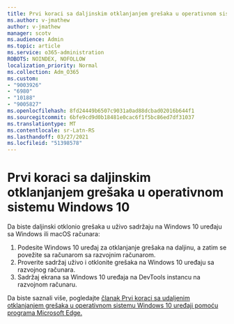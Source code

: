 ```yaml
---
title: Prvi koraci sa daljinskim otklanjanjem grešaka u operativnom sistemu Windows 10
ms.author: v-jmathew
author: v-jmathew
manager: scotv
ms.audience: Admin
ms.topic: article
ms.service: o365-administration
ROBOTS: NOINDEX, NOFOLLOW
localization_priority: Normal
ms.collection: Adm_O365
ms.custom:
- "9003926"
- "6980"
- "10188"
- "9005827"
ms.openlocfilehash: 8fd24449b6507c9031a0ad88dcbad02016b644f1
ms.sourcegitcommit: 6bfe9cd9d0b18481e0cac6f1f5bc86ed7df31037
ms.translationtype: MT
ms.contentlocale: sr-Latn-RS
ms.lasthandoff: 03/27/2021
ms.locfileid: "51398578"
---
```

# <a name="get-started-with-remotely-debugging-windows-10-devices"></a>Prvi koraci sa daljinskim otklanjanjem grešaka u operativnom sistemu Windows 10

Da biste daljinski otklonio grešaka u uživo sadržaju na Windows 10 uređaju sa Windows ili macOS računara:

1. Podesite Windows 10 uređaj za otklanjanje grešaka na daljinu, a zatim se povežite sa računarom sa razvojnim računarom.
2. Proverite sadržaj uživo i otklonite grešaka na Windows 10 uređaju sa razvojnog računara.
3. Sadržaj ekrana sa Windows 10 uređaja na DevTools instancu na razvojnom računaru.

Da biste saznali više, pogledajte [članak Prvi koraci sa udaljenim otklanjanjem grešaka u operativnom sistemu Windows 10 uređaji pomoću programa Microsoft Edge.](https://go.microsoft.com/fwlink/?linkid=2142172)
